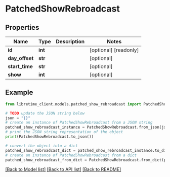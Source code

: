 # PatchedShowRebroadcast


## Properties

Name | Type | Description | Notes
------------ | ------------- | ------------- | -------------
**id** | **int** |  | [optional] [readonly] 
**day_offset** | **str** |  | [optional] 
**start_time** | **str** |  | [optional] 
**show** | **int** |  | [optional] 

## Example

```python
from libretime_client.models.patched_show_rebroadcast import PatchedShowRebroadcast

# TODO update the JSON string below
json = "{}"
# create an instance of PatchedShowRebroadcast from a JSON string
patched_show_rebroadcast_instance = PatchedShowRebroadcast.from_json(json)
# print the JSON string representation of the object
print(PatchedShowRebroadcast.to_json())

# convert the object into a dict
patched_show_rebroadcast_dict = patched_show_rebroadcast_instance.to_dict()
# create an instance of PatchedShowRebroadcast from a dict
patched_show_rebroadcast_from_dict = PatchedShowRebroadcast.from_dict(patched_show_rebroadcast_dict)
```
[[Back to Model list]](../README.md#documentation-for-models) [[Back to API list]](../README.md#documentation-for-api-endpoints) [[Back to README]](../README.md)


